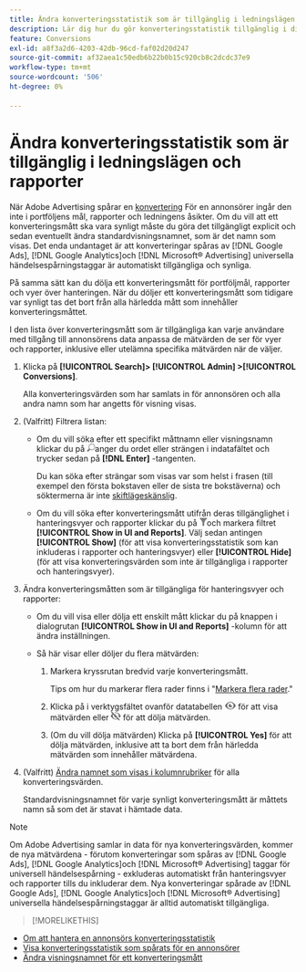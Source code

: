 ```yaml
---
title: Ändra konverteringsstatistik som är tillgänglig i ledningslägen och rapporter
description: Lär dig hur du gör konverteringsstatistik tillgänglig i dina ledningslägen och rapporter.
feature: Conversions
exl-id: a8f3a2d6-4203-42db-96cd-faf02d20d247
source-git-commit: af32aea1c50edb6b22b0b15c920cb8c2dcdc37e9
workflow-type: tm+mt
source-wordcount: '506'
ht-degree: 0%

---
```


# Ändra konverteringsstatistik som är tillgänglig i ledningslägen och rapporter

När Adobe Advertising spårar en [konvertering](/help/search-social-commerce/glossary.md#c-d) För en annonsörer ingår den inte i portföljens mål, rapporter och ledningens åsikter. Om du vill att ett konverteringsmått ska vara synligt måste du göra det tillgängligt explicit och sedan eventuellt ändra standardvisningsnamnet, som är det namn som visas. Det enda undantaget är att konverteringar spåras av [!DNL Google Ads], [!DNL Google Analytics]och [!DNL Microsoft® Advertising] universella händelsespårningstaggar är automatiskt tillgängliga och synliga.

På samma sätt kan du dölja ett konverteringsmått för portföljmål, rapporter och vyer över hanteringen. När du döljer ett konverteringsmått som tidigare var synligt tas det bort från alla härledda mått som innehåller konverteringsmåttet.

I den lista över konverteringsmått som är tillgängliga kan varje användare med tillgång till annonsörens data anpassa de mätvärden de ser för vyer och rapporter, inklusive eller utelämna specifika mätvärden när de väljer.

1. Klicka på **[!UICONTROL Search]> [!UICONTROL Admin] >[!UICONTROL Conversions]**.

   Alla konverteringsvärden som har samlats in för annonsören och alla andra namn som har angetts för visning visas.

1. (Valfritt) Filtrera listan:

   * Om du vill söka efter ett specifikt måttnamn eller visningsnamn klickar du på ![Sök](/help/search-social-commerce/assets/search.png "Sök")anger du ordet eller strängen i indatafältet och trycker sedan på **[!DNL Enter]** -tangenten.

     Du kan söka efter strängar som visas var som helst i frasen (till exempel den första bokstaven eller de sista tre bokstäverna) och söktermerna är inte [skiftlägeskänslig](/help/search-social-commerce/glossary.md#c-d).

   * Om du vill söka efter konverteringsmått utifrån deras tillgänglighet i hanteringsvyer och rapporter klickar du på ![Filter](/help/search-social-commerce/assets/filter.png "Filter")och markera filtret **[!UICONTROL Show in UI and Reports]**. Välj sedan antingen **[!UICONTROL Show]** (för att visa konverteringsstatistik som kan inkluderas i rapporter och hanteringsvyer) eller **[!UICONTROL Hide]** (för att visa konverteringsvärden som inte är tillgängliga i rapporter och hanteringsvyer).

1. Ändra konverteringsmåtten som är tillgängliga för hanteringsvyer och rapporter:

   * Om du vill visa eller dölja ett enskilt mått klickar du på knappen i dialogrutan **[!UICONTROL Show in UI and Reports]** -kolumn för att ändra inställningen.

   * Så här visar eller döljer du flera mätvärden:

      1. Markera kryssrutan bredvid varje konverteringsmått.

         Tips om hur du markerar flera rader finns i &quot;[Markera flera rader](/help/search-social-commerce/common-tasks/navigation-editing-selection/multiple-rows-select.md).&quot;

      1. Klicka på i verktygsfältet ovanför datatabellen ![Visa](/help/search-social-commerce/assets/show.png "Visa") för att visa mätvärden eller ![Dölj](/help/search-social-commerce/assets/hide.png "Dölj") för att dölja mätvärden.

      1. (Om du vill dölja mätvärden) Klicka på **[!UICONTROL Yes]** för att dölja mätvärden, inklusive att ta bort dem från härledda mätvärden som innehåller mätvärdena.

1. (Valfritt) [Ändra namnet som visas i kolumnrubriker](conversion-metric-edit-display-name.md) för alla konverteringsvärden.

   Standardvisningsnamnet för varje synligt konverteringsmått är måttets namn så som det är stavat i hämtade data.

>[!NOTE]
>
>Om Adobe Advertising samlar in data för nya konverteringsvärden, kommer de nya mätvärdena - förutom konverteringar som spåras av [!DNL Google Ads], [!DNL Google Analytics]och [!DNL Microsoft® Advertising] taggar för universell händelsespårning - exkluderas automatiskt från hanteringsvyer och rapporter tills du inkluderar dem. Nya konverteringar spårade av [!DNL Google Ads], [!DNL Google Analytics]och [!DNL Microsoft® Advertising] universella händelsespårningstaggar är alltid automatiskt tillgängliga.

>[!MORELIKETHIS]
>
* [Om att hantera en annonsörs konverteringsstatistik](conversion-metric-about.md)
* [Visa konverteringsstatistik som spårats för en annonsörer](conversion-metric-view-tracked.md)
* [Ändra visningsnamnet för ett konverteringsmått](conversion-metric-edit-display-name.md)
